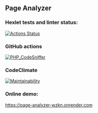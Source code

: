 ## Page Analyzer

### Hexlet tests and linter status:
[![Actions Status](https://github.com/howstung/php-project-9/actions/workflows/hexlet-check.yml/badge.svg)](https://github.com/howstung/php-project-9/actions)

### GitHub actions

[![PHP_CodeSniffer](https://github.com/howstung/php-project-9/actions/workflows/action-check.yml/badge.svg)](https://github.com/howstung/php-project-9/actions/workflows/action-check.yml)

### CodeClimate

[![Maintainability](https://api.codeclimate.com/v1/badges/4092390714f71ef435d6/maintainability)](https://codeclimate.com/github/howstung/php-project-9/maintainability)


### Online demo:
https://page-analyzer-wzkn.onrender.com




